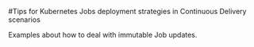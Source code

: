 #Tips for Kubernetes Jobs deployment strategies in Continuous Delivery scenarios

Examples about how to deal with immutable Job updates.

